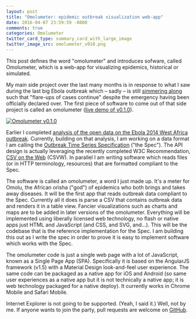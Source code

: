 ```yaml
---
layout: post
title: "Omolumeter: epidemic outbreak visualization web-app"
date: 2016-04-07 23:59:59 -0800
comments: true
categories: Omolumeter
twitter_card_type: summary_card_with_large_image
twitter_image_src: omolumeter_v010.png
---
```

This post defines the word "omolumeter" and introduces sofware, called Omolumeter, which is a web-app for visualizing epidemics, historical or simulated.

My main side project over the last many months is in response to what I saw during the last big Ebola outbreak which – sadly – is still [simmering along](http://www.nytimes.com/2016/03/30/health/emergency-over-ebola-has-ended-who-says.html?_r=1) such that "flare-ups of cases continue" despite the emergency having been officially declared over.
The first piece of software to come out of that side project is called an omolumeter ([live demo of v0.1.0](http://tigue.com/projects/omolumeter/src/apps/omolumeter/)).

<a title='Omolumeter v0.1.0' href='http://tigue.com/projects/omolumeter/src/apps/omolumeter/'><img src='{{site.cdn_bucket}}twumbshot/{{page.twitter_image_src}}' class='center' alt='Omolumeter v0.1.0' /></a>

Earlier I completed [analysis of the open data on the Ebola 2014 West Africa outbreak](http://tigue.com/by-time/2014/12/28/ebola-open-data-analysis-completed/).
Currently, building on that analysis, I am working on a data format I am calling the [Outbreak Time Series Specification](https://github.com/JohnTigue/outbreak_time_series/wiki/Outbreak-Time-Series-Specification-Overview) ("the Spec").
The API design is actually leveraging the recently completed W3C Recommendation, [CSV on the Web](https://www.w3.org/2013/csvw/wiki/Main_Page) (CSVW).
In parallel I am writing software which reads files (or in HTTP terminology, resources) that are formatted compliant to the Spec.

The software is called an omolumeter, a word I just made up.
It's a meter for Omolu, the African orisha ("god") of epidemics who both brings and takes away diseases.
It will be the first app that reads outbreak data compliant to the Spec.
Currently all it does is parse a CSV that contains outbreak data and renders it in a table view.
Fancier visualizations such as charts and maps are to be added in later versions of the omolumeter.
Everything will be implemented using liberally licensed web technology, no flash or native apps just HTML and JavaScript (and CSS, and SVG, and...).
This will be the codebase that is the reference implementation for the Spec.
I am building this out as I write the spec in order to prove it is easy to implement software which works with the Spec.

The omolumeter code is just a single web page with a lot of JavaScript, known as a Single Page App (SPA).
Specifically it is based on the AngularJS framework (v1.5) with a Material Design look-and-feel user experience.
The same code can be packaged as a native app for iOS and Android (so same user experiences as a native app but it is not technically a native app; it is web technology packaged for a native deploy).
It currently works in Chrome Mobile and Safari Mobile.

Internet Explorer is not going to be supported. (Yeah, I said it.) Well, not by me.
If anyone wants to join the party, pull requests are welcome on [GitHub](https://github.com/JohnTigue/outbreak_time_series).
